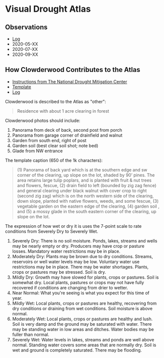 # Visual Drought Atlas

## Observations

* [Log](dataVisual/droughtAtlasLog.csv)
* 2020-05-XX
* 2020-07-XX
* 2020-09-XX
  
## How Clowderwood Contributes to the Atlas

* [Instructions from The National Drought Mitigation Center](https://droughtimpacts.unl.edu/VisualDroughtAtlas/HowtoSubmitPhotos.aspx)
* [Template](dataVisual/Template.md)
* [Log](dataVisual/droughtAtlasLog.csv)

Clowderwood is described to the Atlas as "other":
> Residence with about 1 acre clearing in forest

Clowderwood photos should include:

1. Panorama from deck of back, second post from porch
2. Panorama from garage corner of drainfield and walnut
3. Garden from south end, right of post
4. Garden soil (best clear soil shot; note bed)
5. Glade from NW entrance

The template caption (650 of the 1k characters):

> (1) Panorama of back yard which is at the southern edge and sw corner of the clearing, up slope on the lot,  shaded by 90’ pines. The area retains large tulip poplars, and is planted with fruit & nut trees and flowers, fescue, (2) drain field to left  (bounded by zig zag fence) and  general clearing under black walnut with cover crop  to right (second  zig zag) which is on the north western side of the clearing, down slope, planted with native flowers, weeds, and some fescue, (3) vegetable garden on the eastern edge of the clearing, (4) garden soil , and (5) a  mossy glade in the  south eastern corner of the clearing, up slope on the lot.

The expression of how wet or dry it is uses the 7-point scale to rate conditions from Severely Dry to Severely Wet.

1. Severely Dry: There is no soil moisture. Ponds, lakes, streams and wells may be nearly empty or dry. Producers may have crop or pasture losses. Mandatory water restrictions may be in place. 
2. Moderately Dry: Plants may be brown due to dry conditions. Streams, reservoirs or well water levels may be low. Voluntary water use restrictions may be in place. There may be water shortages. Plants, crops or pastures may be stressed. Soil is dry. 
3. Mildly Dry: Growth may have slowed for plants, crops or pastures. Soil is somewhat dry. Local plants, pastures or crops may not have fully recovered if conditions are changing from drier to wetter.
4. Near Normal: What you're seeing is what you expect for this time of year. 
5. Mildly Wet: Local plants, crops or pastures are healthy, recovering from dry conditions or draining from wet conditions. Soil moisture is above normal. 
6. Moderately Wet: Local plants, crops or pastures are healthy and lush. Soil is very damp and the ground may be saturated with water. There may be standing water in low areas and ditches. Water bodies may be fuller than normal. 
7. Severely Wet: Water levels in lakes, streams and ponds are well above normal. Standing water covers some areas that are normally dry. Soil is wet and ground is completely saturated. There may be flooding.